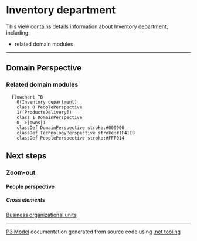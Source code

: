﻿
# Inventory department

This view contains details information about Inventory department, including:
- related domain modules  

---



## Domain Perspective


### Related domain modules

```mermaid
  flowchart TB
    0(Inventory department)
    class 0 PeoplePerspective
    1([ProductsDelivery])
    class 1 DomainPerspective
    0-->|owns|1
    classDef DomainPerspective stroke:#009900
    classDef TechnologyPerspective stroke:#1F41EB
    classDef PeoplePerspective stroke:#FFF014
```

## Next steps


### Zoom-out


#### People perspective


##### Cross elements

[Business organizational units](../Business_Organizational_Units.md)  

---

[P3 Model](https://github.com/P3-model/P3-model) documentation generated from source code using [.net tooling](https://github.com/P3-model/P3-model-dotnet)